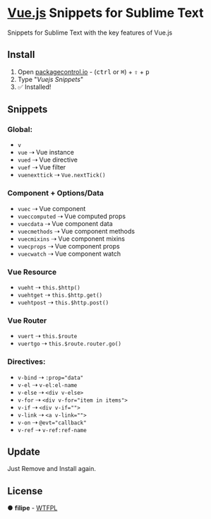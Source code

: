 # [Vue.js](http://vuejs.org/) Snippets for Sublime Text
Snippets for Sublime Text with the key features of Vue.js

## Install
1. Open [packagecontrol.io](packagecontro.io) - (<kbd>ctrl</kbd> or <kbd>⌘</kbd>) +  <kbd>⇧</kbd> + <kbd>p</kbd>
2. Type "*Vuejs Snippets*"
3. :white_check_mark: Installed!

## Snippets

### Global:
- `v`
- `vue` ⇢ Vue instance
- `vued` ⇢ Vue directive
- `vuef` ⇢ Vue filter
- `vuenexttick` ⇢ `Vue.nextTick()`

### Component + Options/Data
- `vuec` ⇢ Vue component
- `vueccomputed` ⇢ Vue computed props
- `vuecdata` ⇢ Vue component data
- `vuecmethods` ⇢ Vue component methods
- `vuecmixins` ⇢ Vue component mixins
- `vuecprops` ⇢ Vue component props
- `vuecwatch` ⇢ Vue component watch

### Vue Resource
- `vueht` ⇢ `this.$http()`
- `vuehtget` ⇢ `this.$http.get()`
- `vuehtpost` ⇢ `this.$http.post()`

### Vue Router
- `vuert` ⇢ `this.$route`
- `vuertgo` ⇢ `this.$route.router.go()`

### Directives:

- `v-bind` ⇢ `:prop="data"`
- `v-el` ⇢ `v-el:el-name`
- `v-else` ⇢ `<div v-else>`
- `v-for` ⇢ `<div v-for="item in items">`
- `v-if` ⇢ `<div v-if="">`
- `v-link` ⇢ `<a v-link="">`
- `v-on` ⇢ `@evt="callback"`
- `v-ref` ⇢ `v-ref:ref-name`

## Update
Just Remove and Install again.

## License
● **filipe** - [WTFPL](LICENSE.md)